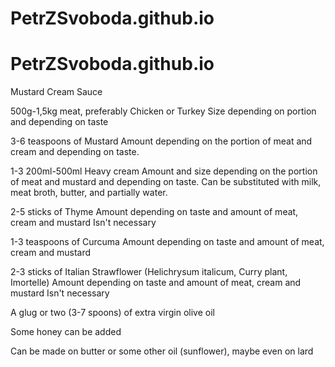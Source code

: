 # PetrZSvoboda.github.io
# PetrZSvoboda.github.io

Mustard Cream Sauce

500g-1,5kg meat, preferably Chicken or Turkey
Size depending on portion and depending on taste

3-6 teaspoons of Mustard
Amount depending on the portion of meat and cream and depending on taste.

1-3 200ml-500ml Heavy cream
Amount and size depending on the portion of meat and mustard and depending on taste.
Can be substituted with milk, meat broth, butter, and partially water.

2-5 sticks of Thyme
Amount depending on taste and amount of meat, cream and mustard
Isn't necessary

1-3 teaspoons of Curcuma
Amount depending on taste and amount of meat, cream and mustard

2-3 sticks of Italian Strawflower (Helichrysum italicum, Curry plant, Imortelle)
Amount depending on taste and amount of meat, cream and mustard
Isn't necessary

A glug or two (3-7 spoons) of extra virgin olive oil

Some honey can be added

Can be made on butter or some other oil (sunflower), maybe even on lard
